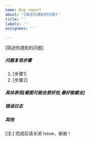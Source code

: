 ```yaml
---
name: Bug report
about: "[简述你遇到的问题]"
title: ''
labels: ''
assignees: ''

---
```


[简述你遇到的问题]





##### 问题复现步骤
1. [步骤1]
2. [步骤2]

##### 具体表现[截图可能会更好些,最好能截全]
  
    
  
  
##### 错误日志


##### 其他
  


[注:] 完成后请关闭 issue，谢谢！
